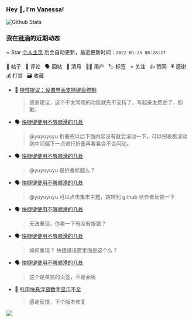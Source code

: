 ### Hey 👋, I'm [Vanessa](http://vanessa.b3log.org/)!

![Github Stats](https://github-readme-stats.vercel.app/api?username=Vanessa219&show_icons=true)

<!--events start -->

### 我在[链滴](https://ld246.com)的近期动态

⭐️ Star [个人主页](https://github.com/Vanessa219/Vanessa219) 后会自动更新，最近更新时间：`2022-01-25 08:28:17`

📝 帖子 &nbsp; 💬 评论 &nbsp; 🗣 回帖 &nbsp; 🌙 清月 &nbsp; 👨‍💻 用户 &nbsp; 🏷️ 标签 &nbsp; ⭐️ 关注 &nbsp; 👍 赞同 &nbsp; 💗 感谢 &nbsp; 💰 打赏 &nbsp; 🗃 收藏

* 💬 [特性提议：设置界面支持键盘控制](https://ld246.com/article/1642588144619/comment/1642734740891#comments)

  > 感谢建议，这个不太常用的功能就先不支持了，写起来太费劲了，抱歉。
* 🗣 [快捷键使用不够顺滑的几处](https://ld246.com/article/1642301070916/comment/1642422847833#comments)

  > @yuyuyuyu 折叠完以后下面内容没有就会滚动一下，可以把表格滚动到中间偏下一点进行折叠再看看会不会闪动。
* 🗣 [快捷键使用不够顺滑的几处](https://ld246.com/article/1642301070916/comment/1642422847833#comments)

  > @yuyuyuyu 是折叠标题么？
* 🗣 [快捷键使用不够顺滑的几处](https://ld246.com/article/1642301070916/comment/1642423144282#comments)

  > @yuyuyuyu 可以点击集市主题，跳转到 github 给作者反馈一下
* 🗣 [快捷键使用不够顺滑的几处](https://ld246.com/article/1642301070916/comment/1642423144282#comments)

  > 无法重现，你看一下有没有报错？
* 🗣 [快捷键使用不够顺滑的几处](https://ld246.com/article/1642301070916/comment/1642422847833#comments)

  > 如何重现？ 快捷键设置里面是这个么？
* 🗣 [快捷键使用不够顺滑的几处](https://ld246.com/article/1642301070916/comment/1642422810096#comments)

  > 这个是单独的页签，不是面板
* 💬 [引用块悬浮窗数字显示不全](https://ld246.com/article/1642415692816/comment/1642418387258#comments)

  > 感谢反馈，下个版本修复


<!--events end -->

<a title="Hits" target="_blank" href="https://github.com/Vanessa219/Vanessa219"><img src="https://hits.b3log.org/Vanessa219/Vanessa219.svg"></a>
